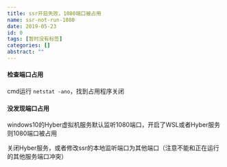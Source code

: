 ```yaml
---
title: ssr开启失败，1080端口被占用
name: ssr-not-run-1080
date: 2019-05-23
id: 0
tags: [暂时没有标签]
categories: []
abstract: ""
---
```



#### 检查端口占用

cmd运行 `netstat -ano`，找到占用程序关闭<!--more-->

#### 没发现端口占用

windows10的Hyber虚拟机服务默认监听1080端口，开启了WSL或者Hyber服务则1080端口被占用

关闭Hyber服务，或者修改ssr的本地监听端口为其他端口（注意不能和正在运行的其他服务端口冲突）